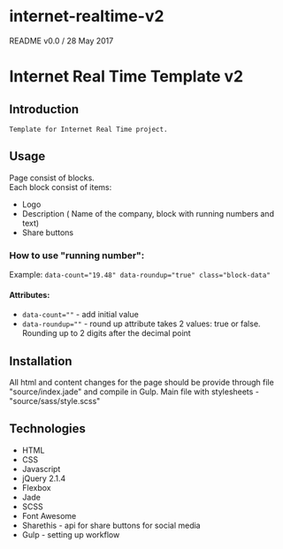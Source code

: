 # internet-realtime-v2

README v0.0 / 28 May 2017

# Internet Real Time Template v2

## Introduction
	Template for Internet Real Time project.

## Usage
  Page consist of blocks.<br/>
  Each block consist of items:<br/>
  <ul>
    <li>Logo</li>
    <li>Description ( Name of the company, block with running numbers and text)</li>
    <li>Share buttons</li>
  </ul>
     
  <h3>How to use "running number":</h3>
     Example:
     <code>data-count="19.48" data-roundup="true" class="block-data"</code>
     <h4>Attributes:</h4>
     <ul>
      <li><code>data-count=""</code> - add initial value</li>
      <li><code>data-roundup=""</code> - round up attribute takes 2 values: true or false. Rounding up to 2 digits after the decimal point</li>
     </ul>

## Installation
   All html and content changes for the page should be provide through file "source/index.jade" and compile in Gulp.
   Main file with stylesheets - "source/sass/style.scss"
    
## Technologies 
  <ul>
    <li>HTML</li>
    <li>CSS</li>
    <li>Javascript</li>
    <li>jQuery 2.1.4</li>
    <li>Flexbox</li>
    <li>Jade </li>
    <li>SCSS</li> 
    <li>Font Awesome</li> 
    <li>Sharethis - api for share buttons for social media</li> 
    <li>Gulp - setting up workflow</li> 
  </ul>
    
